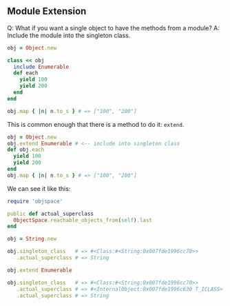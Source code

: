 Module Extension
----------------

Q: What if you want a single object
   to have the methods from a module?
A: Include the module into the singleton class.

```ruby
obj = Object.new

class << obj
  include Enumerable
  def each
    yield 100
    yield 200
  end
end

obj.map { |n| n.to_s } # => ["100", "200"]
```

This is common enough
that there is a method to do it:
`extend`.

```ruby
obj = Object.new
obj.extend Enumerable # <-- include into singleton class
def obj.each
  yield 100
  yield 200
end
obj.map { |n| n.to_s } # => ["100", "200"]
```


We can see it like this:

```ruby
require 'objspace'

public def actual_superclass
  ObjectSpace.reachable_objects_from(self).last
end

obj = String.new

obj.singleton_class   # => #<Class:#<String:0x007fde1996cc70>>
   .actual_superclass # => String

obj.extend Enumerable

obj.singleton_class   # => #<Class:#<String:0x007fde1996cc70>>
   .actual_superclass # => #<InternalObject:0x007fde1996c630 T_ICLASS>
   .actual_superclass # => String
```
